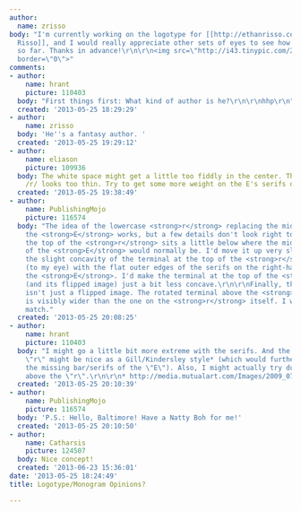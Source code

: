 ```yaml
---
author:
  name: zrisso
body: "I'm currently working on the logotype for [[http://ethanrisso.com|author Ethan
  Risso]], and I would really appreciate other sets of eyes to see how it is looking
  so far. Thanks in advance!\r\n\r\n<img src=\"http://i43.tinypic.com/2vhsop4.png\"
  border=\"0\">"
comments:
- author:
    name: hrant
    picture: 110403
  body: "First things first: What kind of author is he?\r\n\r\nhhp\r\n"
  created: '2013-05-25 18:29:29'
- author:
    name: zrisso
  body: 'He''s a fantasy author. '
  created: '2013-05-25 19:29:12'
- author:
    name: eliason
    picture: 109936
  body: The white space might get a little too fiddly in the center. The join of the
    /r/ looks too thin. Try to get some more weight on the E's serifs on the right.
  created: '2013-05-25 19:38:49'
- author:
    name: PublishingMojo
    picture: 116574
  body: "The idea of the lowercase <strong>r</strong> replacing the middle bar of
    the <strong>E</strong> works, but a few details don't look right to me. \r\n\r\nFirst,
    the top of the <strong>r</strong> sits a little below where the middle stroke
    of the <strong>E</strong> would normally be. I'd move it up very slightly.\r\n\r\nSecond,
    the slight concavity of the terminal at the top of the <strong>r</strong> is dissonant
    (to my eye) with the flat outer edges of the serifs on the right-hand side of
    the <strong>E</strong>. I'd make the terminal at the top of the <strong>r</strong>
    (and its flipped image) just a bit less concave.\r\n\r\nFinally, the flipped image
    isn't just a flipped image. The rotated terminal above the <strong>r</strong>
    is visibly wider than the one on the <strong>r</strong> itself. I would make them
    match."
  created: '2013-05-25 20:08:25'
- author:
    name: hrant
    picture: 110403
  body: "I might go a little bit more extreme with the serifs. And the beak of the
    \"r\" might be nice as a Gill/Kindersley style* (which would further better replace
    the missing bar/serifs of the \"E\"). Also, I might actually try dumping the stem
    above the \"r\".\r\n\r\n* http://media.mutualart.com/Images/2009_07/08/0013/223991/703c4059-b121-4381-83d1-f2e0dbc8cdf1_g_273.Jpeg\r\n\r\nhhp\r\n"
  created: '2013-05-25 20:10:39'
- author:
    name: PublishingMojo
    picture: 116574
  body: 'P.S.: Hello, Baltimore! Have a Natty Boh for me!'
  created: '2013-05-25 20:10:50'
- author:
    name: Catharsis
    picture: 124507
  body: Nice concept!
  created: '2013-06-23 15:36:01'
date: '2013-05-25 18:24:49'
title: Logotype/Monogram Opinions?

---
```


